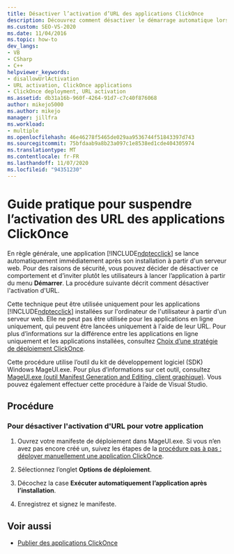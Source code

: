 ```yaml
---
title: Désactiver l’activation d’URL des applications ClickOnce
description: Découvrez comment désactiver le démarrage automatique lors de l’installation pour votre application ClickOnce, au cas où vous souhaiteriez que les utilisateurs démarrent l’application à partir du menu Démarrer.
ms.custom: SEO-VS-2020
ms.date: 11/04/2016
ms.topic: how-to
dev_langs:
- VB
- CSharp
- C++
helpviewer_keywords:
- disallowUrlActivation
- URL activation, ClickOnce applications
- ClickOnce deployment, URL activation
ms.assetid: db31a16b-960f-4264-91d7-c7c40f876068
author: mikejo5000
ms.author: mikejo
manager: jillfra
ms.workload:
- multiple
ms.openlocfilehash: 46e46278f5465de029aa9536744f51843397d743
ms.sourcegitcommit: 75bfdaab9a8b23a097c1e8538ed1cde404305974
ms.translationtype: MT
ms.contentlocale: fr-FR
ms.lasthandoff: 11/07/2020
ms.locfileid: "94351230"
---
```

# <a name="how-to-disable-url-activation-of-clickonce-applications"></a>Guide pratique pour suspendre l’activation des URL des applications ClickOnce

En règle générale, une application [!INCLUDE[ndptecclick](../deployment/includes/ndptecclick_md.md)] se lance automatiquement immédiatement après son installation à partir d'un serveur web. Pour des raisons de sécurité, vous pouvez décider de désactiver ce comportement et d’inviter plutôt les utilisateurs à lancer l’application à partir du menu **Démarrer**. La procédure suivante décrit comment désactiver l'activation d'URL.

Cette technique peut être utilisée uniquement pour les applications [!INCLUDE[ndptecclick](../deployment/includes/ndptecclick_md.md)] installées sur l'ordinateur de l'utilisateur à partir d'un serveur web. Elle ne peut pas être utilisée pour les applications en ligne uniquement, qui peuvent être lancées uniquement à l'aide de leur URL. Pour plus d’informations sur la différence entre les applications en ligne uniquement et les applications installées, consultez [Choix d’une stratégie de déploiement ClickOnce](../deployment/choosing-a-clickonce-deployment-strategy.md).

Cette procédure utilise l’outil du kit de développement logiciel (SDK) Windows MageUI.exe. Pour plus d’informations sur cet outil, consultez [MageUI.exe (outil Manifest Generation and Editing, client graphique)](/dotnet/framework/tools/mageui-exe-manifest-generation-and-editing-tool-graphical-client). Vous pouvez également effectuer cette procédure à l’aide de Visual Studio.

## <a name="procedure"></a>Procédure

### <a name="to-disable-url-activation-for-your-application"></a>Pour désactiver l'activation d'URL pour votre application

1. Ouvrez votre manifeste de déploiement dans MageUI.exe. Si vous n’en avez pas encore créé un, suivez les étapes de la [procédure pas à pas : déployer manuellement une application ClickOnce](../deployment/walkthrough-manually-deploying-a-clickonce-application.md).

2. Sélectionnez l’onglet **Options de déploiement**.

3. Décochez la case **Exécuter automatiquement l’application après l’installation**.

4. Enregistrez et signez le manifeste.

## <a name="see-also"></a>Voir aussi

- [Publier des applications ClickOnce](../deployment/publishing-clickonce-applications.md)